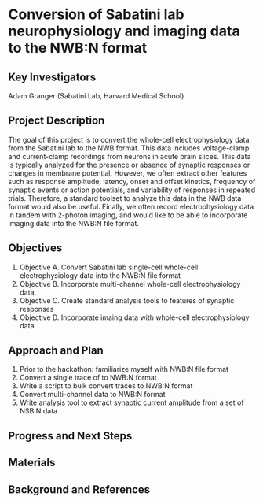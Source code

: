 # Conversion of Sabatini lab neurophysiology and imaging data to the NWB:N format

## Key Investigators

Adam Granger (Sabatini Lab, Harvard Medical School)


## Project Description

The goal of this project is to convert the whole-cell electrophysiology data from the Sabatini lab to the NWB format.
This data includes voltage-clamp and current-clamp recordings from neurons in acute brain slices. This data is typically analyzed
for the presence or absence of synaptic responses or changes in membrane potential. However, we often extract other features such
as response amplitude, latency, onset and offset kinetics, frequency of synaptic events or action potentials, and variability of responses 
in repeated trials. Therefore, a standard toolset to analyze this data in the NWB data format would also be useful. Finally, we often
record electrophysiology data in tandem with 2-photon imaging, and would like to be able to incorporate imaging data into the NWB:N file format.

## Objectives

<!-- Briefly describe the objectives of your project. What would you like to achive?-->

1. Objective A. Convert Sabatini lab single-cell whole-cell electrophysiology data into the NWB:N file format
1. Objective B. Incorporate multi-channel whole-cell electrophysiology data.
1. Objective C. Create standard analysis tools to features of synaptic responses
1. Objective D. Incorporate imaing data with whole-cell electrophysiology data

## Approach and Plan

1. Prior to the hackathon: familiarize myself with NWB:N file format
1. Convert a single trace of to NWB:N format
1. Write a script to bulk convert traces to NWB:N format
1. Convert multi-channel data to NWB:N format
1. Write analysis tool to extract synaptic current amplitude from a set of NSB:N data

## Progress and Next Steps

<!--Populate this section as you are making progress before/during/after the hackathon-->
<!--Describe the progress you have made on the project,e.g., which objectives you have achieved and how.-->
<!--Describe the next steps you are planing to take to complete the project.-->

## Materials

<!--If available add links to the materials relevant to the project, e.g., the code generated for the project or data used-->
<!--If available add pictures and links to videos that demonstrate what has been accomplished.-->
<!--![Description of picture](Example2.jpg)-->

## Background and References

<!--Use this space for information that may help people better understand your project, like links to papers, source code, or data ,e.g:-->
<!-- - Source code: https://github.com/YourUser/YourRepository -->
<!-- - Documentation: https://link.to.docs -->


